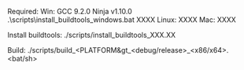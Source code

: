 Required:
    Win:
        GCC 9.2.0
        Ninja v1.10.0
        .\scripts\install_buildtools_windows.bat
        XXXX
    Linux:
        XXXX
    Mac:
        XXXX
        

Install buildtools:
./scripts/install_buildtools_XXX.XX

Build:
./scripts/build\_&lt;PLATFORM&gt\_&lt;debug/release&gt;\_&lt;x86/x64&gt;.&lt;bat/sh&gt;